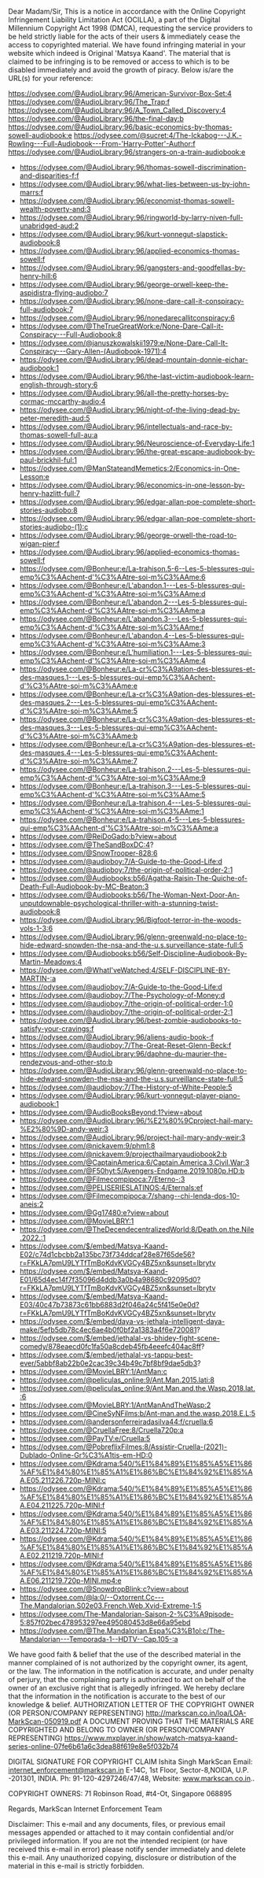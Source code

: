 Dear Madam/Sir,
This is a notice in accordance with the Online Copyright Infringement Liability Limitation Act (OCILLA), a part of the Digital Millennium Copyright Act 1998 (DMCA), requesting the service providers to be held strictly liable for the acts of their users & immediately cease the access to copyrighted material. We have found infringing material in your website which indeed is Original 'Matsya Kaand'. The material that is claimed to be infringing is to be removed or access to which is to be disabled immediately and avoid the growth of piracy. Below is/are the URL(s) for your reference:

https://odysee.com/@AudioLibrary:96/American-Survivor-Box-Set:4
https://odysee.com/@AudioLibrary:96/The_Trap:f
https://odysee.com/@AudioLibrary:96/A_Town_Called_Discovery:4
https://odysee.com/@AudioLibrary:96/the-final-day:b
https://odysee.com/@AudioLibrary:96/basic-economics-by-thomas-sowell-audiobook:e
https://odysee.com/@sucret:4/The-Ickabog---J.K.-Rowling---Full-Audiobook---From-'Harry-Potter'-Author:f
https://odysee.com/@AudioLibrary:96/strangers-on-a-train-audiobook:e
- https://odysee.com/@AudioLibrary:96/thomas-sowell-discrimination-and-disparities-f:f
- https://odysee.com/@AudioLibrary:96/what-lies-between-us-by-john-marrs:f
- https://odysee.com/@AudioLibrary:96/economist-thomas-sowell-wealth-poverty-and:3
- https://odysee.com/@AudioLibrary:96/ringworld-by-larry-niven-full-unabridged-aud:2
- https://odysee.com/@AudioLibrary:96/kurt-vonnegut-slapstick-audiobook:8
- https://odysee.com/@AudioLibrary:96/applied-economics-thomas-sowell:f
- https://odysee.com/@AudioLibrary:96/gangsters-and-goodfellas-by-henry-hill:6
- https://odysee.com/@AudioLibrary:96/george-orwell-keep-the-aspidistra-flying-audiobo:7
- https://odysee.com/@AudioLibrary:96/none-dare-call-it-conspiracy-full-audiobook:7
- https://odysee.com/@AudioLibrary:96/nonedarecallitconspiracy:6
- https://odysee.com/@TheTrueGreatWork:e/None-Dare-Call-it-Conspiracy---Full-Audiobook:8
- https://odysee.com/@januszkowalskii1979:e/None-Dare-Call-It-Conspiracy---Gary-Allen-(Audiobook-1971):4
- https://odysee.com/@AudioLibrary:96/dead-mountain-donnie-eichar-audiobook:1
- https://odysee.com/@AudioLibrary:96/the-last-victim-audiobook-learn-english-through-story:6
- https://odysee.com/@AudioLibrary:96/all-the-pretty-horses-by-cormac-mccarthy-audio:4
- https://odysee.com/@AudioLibrary:96/night-of-the-living-dead-by-peter-meredith-aud:5
- https://odysee.com/@AudioLibrary:96/intellectuals-and-race-by-thomas-sowell-full-au:a
- https://odysee.com/@AudioLibrary:96/Neuroscience-of-Everyday-Life:1
- https://odysee.com/@AudioLibrary:96/the-great-escape-audiobook-by-paul-brickhil-ful:1
- https://odysee.com/@ManStateandMemetics:2/Economics-in-One-Lesson:e
- https://odysee.com/@AudioLibrary:96/economics-in-one-lesson-by-henry-hazlitt-full:7
- https://odysee.com/@AudioLibrary:96/edgar-allan-poe-complete-short-stories-audiobo:8
- https://odysee.com/@AudioLibrary:96/edgar-allan-poe-complete-short-stories-audiobo-(1):c
- https://odysee.com/@AudioLibrary:96/george-orwell-the-road-to-wigan-pier:f
- https://odysee.com/@AudioLibrary:96/applied-economics-thomas-sowell:f
- https://odysee.com/@Bonheur:e/La-trahison.5-6--Les-5-blessures-qui-emp%C3%AAchent-d'%C3%AAtre-soi-m%C3%AAme:6
- https://odysee.com/@Bonheur:e/L'abandon.1---Les-5-blessures-qui-emp%C3%AAchent-d'%C3%AAtre-soi-m%C3%AAme:d
- https://odysee.com/@Bonheur:e/L'abandon.2---Les-5-blessures-qui-emp%C3%AAchent-d'%C3%AAtre-soi-m%C3%AAme:a
- https://odysee.com/@Bonheur:e/L'abandon.3---Les-5-blessures-qui-emp%C3%AAchent-d'%C3%AAtre-soi-m%C3%AAme:f
- https://odysee.com/@Bonheur:e/L'abandon.4--Les-5-blessures-qui-emp%C3%AAchent-d'%C3%AAtre-soi-m%C3%AAme:3
- https://odysee.com/@Bonheur:e/L'humiliation.1---Les-5-blessures-qui-emp%C3%AAchent-d'%C3%AAtre-soi-m%C3%AAme:4
- https://odysee.com/@Bonheur:e/La-cr%C3%A9ation-des-blessures-et-des-masques.1---Les-5-blessures-qui-emp%C3%AAchent-d'%C3%AAtre-soi-m%C3%AAme:e
- https://odysee.com/@Bonheur:e/La-cr%C3%A9ation-des-blessures-et-des-masques.2---Les-5-blessures-qui-emp%C3%AAchent-d'%C3%AAtre-soi-m%C3%AAme:5
- https://odysee.com/@Bonheur:e/La-cr%C3%A9ation-des-blessures-et-des-masques.3---Les-5-blessures-qui-emp%C3%AAchent-d'%C3%AAtre-soi-m%C3%AAme:b
- https://odysee.com/@Bonheur:e/La-cr%C3%A9ation-des-blessures-et-des-masques.4---Les-5-blessures-qui-emp%C3%AAchent-d'%C3%AAtre-soi-m%C3%AAme:7
- https://odysee.com/@Bonheur:e/La-trahison.2---Les-5-blessures-qui-emp%C3%AAchent-d'%C3%AAtre-soi-m%C3%AAme:9
- https://odysee.com/@Bonheur:e/La-trahison.3---Les-5-blessures-qui-emp%C3%AAchent-d'%C3%AAtre-soi-m%C3%AAme:5
- https://odysee.com/@Bonheur:e/La-trahison.4---Les-5-blessures-qui-emp%C3%AAchent-d'%C3%AAtre-soi-m%C3%AAme:1
- https://odysee.com/@Bonheur:e/La-trahison.4-5---Les-5-blessures-qui-emp%C3%AAchent-d'%C3%AAtre-soi-m%C3%AAme:a
- https://odysee.com/@ReiDoGado:b?view=about
- https://odysee.com/@TheSandBoxDC:4?
- https://odysee.com/@SnowTrooper-828:6
- https://odysee.com/@audioboy:7/A-Guide-to-the-Good-Life:d
- https://odysee.com/@audioboy:7/the-origin-of-political-order-2:1
- https://odysee.com/@Audiobooks:b56/Agatha-Raisin-The-Quiche-of-Death-Full-Audiobook-by-MC-Beaton:3
- https://odysee.com/@Audiobooks:b56/The-Woman-Next-Door-An-unputdownable-psychological-thriller-with-a-stunning-twist-audiobook:8
- https://odysee.com/@AudioLibrary:96/Bigfoot-terror-in-the-woods-vols-1-3:6
- https://odysee.com/@AudioLibrary:96/glenn-greenwald-no-place-to-hide-edward-snowden-the-nsa-and-the-u.s.surveillance-state-full:5
- https://odysee.com/@Audiobooks:b56/Self-Discipline-Audiobook-By-Martin-Meadows:4
- https://odysee.com/@WhatI'veWatched:4/SELF-DISCIPLINE-BY-MARTIN-:a
- https://odysee.com/@audioboy:7/A-Guide-to-the-Good-Life:d
- https://odysee.com/@audioboy:7/The-Psychology-of-Money:d
- https://odysee.com/@audioboy:7/the-origin-of-political-order-1:0
- https://odysee.com/@audioboy:7/the-origin-of-political-order-2:1
- https://odysee.com/@AudioLibrary:96/best-zombie-audiobooks-to-satisfy-your-cravings:f
- https://odysee.com/@AudioLibrary:96/aliens-audio-book-:f
- https://odysee.com/@audioboy:7/The-Great-Reset-Glenn-Beck:f
- https://odysee.com/@AudioLibrary:96/daphne-du-maurier-the-rendezvous-and-other-sto:b
- https://odysee.com/@AudioLibrary:96/glenn-greenwald-no-place-to-hide-edward-snowden-the-nsa-and-the-u.s.surveillance-state-full:5
- https://odysee.com/@audioboy:7/The-History-of-White-People:5
- https://odysee.com/@AudioLibrary:96/kurt-vonnegut-player-piano-audiobook:1
- https://odysee.com/@AudioBooksBeyond:1?view=about
- https://odysee.com/@AudioLibrary:96/%E2%80%9Cproject-hail-mary-%E2%80%9D-andy-weir:3
- https://odysee.com/@AudioLibrary:96/project-hail-mary-andy-weir:3
- https://odysee.com/@nickavem:9/phm1:8
- https://odysee.com/@nickavem:9/projecthailmaryaudiobook2:b
- https://odysee.com/@CaptainAmerica:6/Captain.America.3.Civil.War:3
- https://odysee.com/@F50hyt:5/Avengers-Endgame.2019.1080p.HD:b
- https://odysee.com/@Filmecompipoca:7/Eterno-:3
- https://odysee.com/@PELISERIESLATINOS:4/Eternals:ef
- https://odysee.com/@Filmecompipoca:7/shang--chi-lenda-dos-10-aneis:2
- https://odysee.com/@Gg17480:e?view=about
- https://odysee.com/@MovieLBRY:1
- https://odysee.com/@TheDecendecentralizedWorld:8/Death.on.the.Nile.2022.:1
- https://odysee.com/$/embed/Matsya-Kaand-E02/c74d1cbcbb2a135bc73f734ddcaf28e87f65de56?r=FKkLA7pmU9LYTfTmBoKdvKVGCy4BZ5xn&sunset=lbrytv
- https://odysee.com/$/embed/Matsya-Kaand-E01/65d4ec14f7f35096d4ddb3a0b4a98680c92095d0?r=FKkLA7pmU9LYTfTmBoKdvKVGCy4BZ5xn&sunset=lbrytv
- https://odysee.com/$/embed/Matsya-Kaand-E03/40c47b73873c61bb6883d2f046a24c5f415e0e0d?r=FKkLA7pmU9LYTfTmBoKdvKVGCy4BZ5xn&sunset=lbrytv
- https://odysee.com/$/embed/daya-vs-jethala-intelligent-daya-make/5efb5db78c4ec6ae4b0f0bf2a1383a4f6e720081?
- https://odysee.com/$/embed/jethalal-vs-bhidey-fight-scene-comedy/878eaecd0fc1fa50a8cdeb45fb4eeefc404ac8ff?
- https://odysee.com/$/embed/jethalal-vs-tappu-best-ever/5abbf8ab22b0e2cac39c34b49c7bf8bf9dae5db3?
- https://odysee.com/@MovieLBRY:1/AntMan:c
- https://odysee.com/@peliculas_online:9/Ant.Man.2015.lati:8
- https://odysee.com/@peliculas_online:9/Ant.Man.and.the.Wasp.2018.lat.:6
- https://odysee.com/@MovieLBRY:1/AntManAndTheWasp:2
- https://odysee.com/@CineSyNFilms:b/Ant-man.and.the.wasp.2018.E.L:5
- https://odysee.com/@andersonferreiradasilva44:f/cruella:6
- https://odysee.com/@CruellaFree:8/Cruella720p:a
- https://odysee.com/@PayTV:e/Cruella:5
- https://odysee.com/@PobreflixFilmes:8/Assistir-Cruella-(2021)-Dublado-Online-Gr%C3%A1tis-em-HD:0
- https://odysee.com/@Kdrama:540/%E1%84%89%E1%85%A5%E1%86%AF%E1%84%80%E1%85%A1%E1%86%BC%E1%84%92%E1%85%AA.E05.211226.720p-MINI:c
- https://odysee.com/@Kdrama:540/%E1%84%89%E1%85%A5%E1%86%AF%E1%84%80%E1%85%A1%E1%86%BC%E1%84%92%E1%85%AA.E04.211225.720p-MINI:f
- https://odysee.com/@Kdrama:540/%E1%84%89%E1%85%A5%E1%86%AF%E1%84%80%E1%85%A1%E1%86%BC%E1%84%92%E1%85%AA.E03.211224.720p-MINI:5
- https://odysee.com/@Kdrama:540/%E1%84%89%E1%85%A5%E1%86%AF%E1%84%80%E1%85%A1%E1%86%BC%E1%84%92%E1%85%AA.E02.211219.720p-MINI:f
- https://odysee.com/@Kdrama:540/%E1%84%89%E1%85%A5%E1%86%AF%E1%84%80%E1%85%A1%E1%86%BC%E1%84%92%E1%85%AA.E06.211219.720p-MINI.mp4:e
- https://odysee.com/@SnowdropBlink:c?view=about
- https://odysee.com/@la:0/--Oxtorrent.Cc---The.Mandalorian.S02e03.French.Web.Xvid-Extreme-1:5
- https://odysee.com/The-Mandalorian-Saison-2-%C3%A9pisode-5:857f02bec478953297ee495080453d8e66a95ebd
- https://odysee.com/@The.Mandalorian.Espa%C3%B1ol:c/The-Mandalorian---Temporada-1--HDTV--Cap.105-:a

We have good faith & belief that the use of the described material in the manner complained of is not authorized by the copyright owner, its agent, or the law. The information in the notification is accurate, and under penalty of perjury, that the complaining party is authorized to act on behalf of the owner of an exclusive right that is allegedly infringed. We hereby declare that the information in the notification is accurate to the best of our knowledge & belief.
AUTHORIZATION LETTER OF THE COPYRIGHT OWNER (OR PERSON/COMPANY REPRESENTING)
http://markscan.co.in/loa/LOA-MarkScan-050919.pdf
A DOCUMENT PROVING THAT THE MATERIALS ARE COPYRIGHTED AND BELONG TO OWNER (OR PERSON/COMPANY REPRESENTING)
https://www.mxplayer.in/show/watch-matsya-kaand-series-online-07fe6b61a6c3dea88f619e8e5f032b74

DIGITAL SIGNATURE FOR COPYRIGHT CLAIM
Ishita Singh
MarkScan
Email: internet_enforcement@markscan.in
E-14C, 1st Floor, Sector-8,NOIDA, U.P. -201301, INDIA.
Ph: 91-120-4297246/47/48, Website: www.markscan.co.in..

COPYRIGHT OWNERS:
71 Robinson Road, #t4-Ot, Singapore 068895

Regards,
MarkScan Internet Enforcement Team

Disclaimer: This e-mail and any documents, files, or previous email messages appended or attached to it may contain confidential and/or privileged information. If you are not the intended recipient (or have received this e-mail in error) please notify sender immediately and delete this e-mail. Any unauthorized copying, disclosure or distribution of the material in this e-mail is strictly forbidden.
